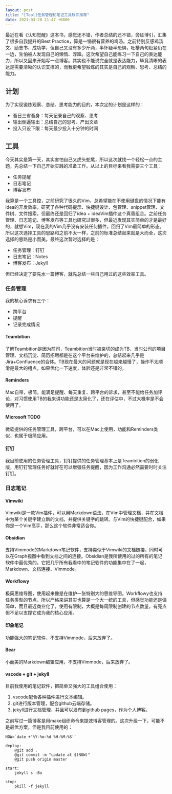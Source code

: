 ```yaml
---
layout: post
title: "[Tool]任务管理和笔记工具软件推荐"
date: 2021-03-20 21:47 +0800
---
```

最近在看《认知觉醒》这本书，感觉还不错，作者总结的还不错，旁征博引，汇集了很多自我提升的Best Practice，算是一锅很有营养的鸡汤。之前特别反感鸡汤文、励志书、成功学，但自己又没有多少斤两，半怀疑半恐惧，吐槽两句赶紧仍在一边，生怕被人发现自己的懒惰、浮躁。这次希望自己能练习一下自己的表达能力，所以又回来开始写一点博客。其实也不能说完全就是表达能力，毕竟清晰的表达是需要清晰的认识支撑的，而我更希望锻炼的其实是自己的观察、思考、总结的能力。

## 计划

为了实现锻炼观察、总结、思考能力的目的，本次定的计划是这样的：

* 吾日三省吾身：每天记录自己的观察、思考
* 输出倒逼输出：总结自己的思考、产出文章
* 投入只设下限：每天最少投入十分钟的时间

## 工具

今天其实是第一天，其实害怕自己又虎头蛇尾，所以这次就找一个轻松一点的主题，先总结一下自己开始实践的准备工作。从以上的目标来看我需要三个工具：

* 任务提醒
* 日志笔记
* 博客发布

我算是一个工具控，之前研究了很久的Vim，总希望能在不使用键盘的情况下能有idea的开发效率，研究了各种代码提示、快捷键设计、包管理、snippet管理、文件树、文件搜索，但最终还是回归了idea + ideaVim插件这个真香组合。之前任务管理、日志笔记、博客发布等工具也研究过很多，但最近发现其实简单的才是最好的，就想Vim，现在我的Vim几乎没有安装任何插件，回归了Vim最简单的形态。所以这次选择工具的思路和之前不太一样，之前的标准总结起来就是大而全，这次选择的思路是小而美。最终这次暂时选择的是：

* 任务管理：钉钉
* 日志笔记：Notes
* 博客发布：Jekyll

但已经决定了要先水一篇博客，就先总结一些自己用过的这些效率工具。

### 任务管理
我的核心诉求有三个：
* 跨平台
* 提醒
* 记录完成情况

#### Teambition
了解Teambition是因为前司，Teambition当时被亲切的成为TB，当时公司的项目管理、文档沉淀、简历招聘都是在这个平台来维护的，总结起来几乎是Jira+Confluence的合体。TB现在最大的问题就是现在越来越慢了，操作不太顺滑是最大的槽点，如果优化一下速度，体验还是非常不错的。

#### Reminders
Mac自带，极简。能满足提醒、每天重复、跨平台的诉求，甚至不能给任务加评论，对习惯使用TB的我来讲功能还是太简化了，还在评估中，不过大概率是不会使用了。

#### Microsoft TODO
微软提供的任务管理工具，跨平台，可以在Mac上使用，功能和Reminders类似，也属于极简应用。

#### 钉钉
我目前使用的任务管理工具，钉钉提供的任务管理基本上是Teambition的弱化版，用钉钉管理任务好就好在可以增强任务提醒，因为工作沟通必然需要时时关注钉钉。

### 日志笔记

#### Vimwiki
Vimwiki是一款Vim插件，可以用Markdown语法，在Vim中管理文档，并在文档中为某个关键字建立新的文档，并提供关键字的跳转。与Vim的快捷键配合，如果你是一个Vim高手，那么这个软件非常适合你。

#### Obsidian
支持Vimmode的Markdown笔记软件，支持类似于Vimwiki的文档链接，同时可以在Graph视图中看到文档之间的连接。Obsidian是我所使用的过的所有的笔记软件中最优秀的。它把几乎所有我看中的笔记软件的功能集中在了一起，Markdown、文档连接、Vimmode。

#### Workflowy
极简思维导图，使用起来像是在维护一张特别大的思维导图。Workflowy也支持任务类型的节点，所以严格来讲其实也算是一个大一统的工具，但感觉功能还是偏简单，而且最近商业化了，使用有限制，大概是每周限制创建的节点数量，有亮点但不足以支撑它成为我的核心应用。

#### 印象笔记
功能强大的笔记软件，不支持Vimmode，后来放弃了。

#### Bear
小而美的Markdown编辑应用，不支持Vimmode，后来放弃了。

#### vscode + git + jekyll
目前我使用的笔记软件，把简单又强大的工具组合使用：
1. vscode配合各种插件进行文本编辑。
2. git进行版本管理，配合github云端存储。
3. jekyll进行文档管理，并且可以发布到github pages，作为个人博客。

之前写过一篇博客是用make组织命令来提效博客管理的。这次升级一下，可能不是最优方案，但是我目前使用的：

``` shell
NOW=`date +'%Y-%m-%d %H:%M:%S'`

deploy:
	@git add .
	@git commit -m "update at $(NOW)"
	@git push origin master

start:
	jekyll s -Bo

stop:
	pkill -f jekyll

```